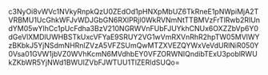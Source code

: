 c3NyOi8vWVc1NVkyRnpkQzU0ZEdOd1pHNXpMbUZ6TkRneE1pNWpiMjA2TVRBMU1UcGhkWFJvWDJGbGN6RXlPRjl0WkRVNmNtTTBMVzFrTlRwb2RIUndYM05wYlhCc1pUcFdha3BzV210NGRWVnFUbFJUYkhCNUx6OXZZbVp6Y0dGeVlXMDlUWHBSTkUxcVFYaE9SRUY2VG1wVmRXVnRhR2hpTW05MVlWYzBKbkJ5YjNSdmNHRnlZVzA5VFZSUmQwMTZXVEZQYWxVeVdURlNiR050Y0Vsa01GVW1jbVZ0WVhKcmN6MVdhbEY0VFZORWNIQndibTExU3poblRWUkZKbWR5YjNWd1BWUlZVbFJWTUU1TlZERldSUQo=
